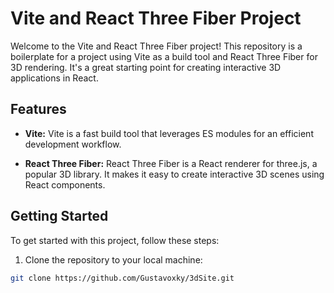 # Vite and React Three Fiber Project

Welcome to the Vite and React Three Fiber project! This repository is a boilerplate for a project using Vite as a build tool and React Three Fiber for 3D rendering. It's a great starting point for creating interactive 3D applications in React.

## Features

- **Vite:** Vite is a fast build tool that leverages ES modules for an efficient development workflow.

- **React Three Fiber:** React Three Fiber is a React renderer for three.js, a popular 3D library. It makes it easy to create interactive 3D scenes using React components.

## Getting Started

To get started with this project, follow these steps:

1. Clone the repository to your local machine:

```bash
git clone https://github.com/Gustavoxky/3dSite.git
